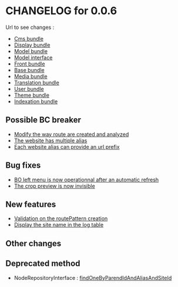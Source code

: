 # CHANGELOG for 0.0.6

Url to see changes : 

 - [Cms bundle](https://github.com/itkg/phporchestra-cms-bundle/compare/v0.0.5...v0.0.6)
 - [Display bundle](https://github.com/itkg/phporchestra-display-bundle/compare/v0.0.5...v0.0.6)
 - [Model bundle](https://github.com/itkg/phporchestra-model-bundle/compare/v0.0.5...v0.0.6)
 - [Model interface](https://github.com/itkg/phporchestra-model-interface/compare/v0.0.5...v0.0.6)
 - [Front bundle](https://github.com/itkg/phporchestra-front-bundle/compare/v0.0.5...v0.0.6)
 - [Base bundle](https://github.com/itkg/phporchestra-base-bundle/compare/v0.0.5...v0.0.6)
 - [Media bundle](https://github.com/itkg/phporchestra-media-bundle/compare/v0.0.5...v0.0.6)
 - [Translation bundle](https://github.com/itkg/phporchestra-translation-bundle/compare/v0.0.5...v0.0.6)
 - [User bundle](https://github.com/itkg/phporchestra-user-bundle/compare/v0.0.5...v0.0.6)
 - [Theme bundle](https://github.com/itkg/phporchestra-theme-bundle/compare/v0.0.5...v0.0.6)
 - [Indexation bundle](https://github.com/itkg/phporchestra-indexation-bundle/compare/v0.0.5...v0.0.6)

## Possible BC breaker

 - [Modify the way route are created and analyzed](https://trello.com/c/V4qUttd6/547-5-etq-ufront-je-vois-l-url-comprenant-le-pattern-du-node-ainsi-que-la-concatenation-des-pattern-de-tous-ses-parents-dans-la-dern)
 - [The website has multiple alias](https://trello.com/c/320DdPIj/561-2-etq-ubo-tous-les-alias-d-un-site-n-ont-qu-une-langue-et-un-prefix-possiblement-vide)
 - [Each website alias can provide an url prefix](https://trello.com/c/320DdPIj/561-2-etq-ubo-tous-les-alias-d-un-site-n-ont-qu-une-langue-et-un-prefix-possiblement-vide)

## Bug fixes

 - [BO left menu is now operationnal after an automatic refresh](https://trello.com/c/X72fvY4d/530-2-etq-ubo-les-ne-disparaissent-pas-apres-un-rechargement-du-left-menu)
 - [The crop preview is now invisible](https://trello.com/c/c0EuDFjM/521-0-5-etq-ubo-je-ne-vois-plus-la-preview-dans-la-mediatheque)

## New features

 - [Validation on the routePattern creation](https://trello.com/c/T2Y3fQl5/535-2-etq-ufront-une-url-pointe-sur-un-seul-node-dans-une-seule-langue-quelque-soit-la-version-pour-un-host-donne)
 - [Display the site name in the log table](https://trello.com/c/TuJrzEjV/558-1-etq-ubo-dans-le-listing-de-log-je-vois-le-site-courant-utilise-au-moment-de-la-creation-du-log)
## Other changes

## Deprecated method
 - NodeRepositoryInterface : [findOneByParendIdAndAliasAndSiteId](https://github.com/itkg/phporchestra-model-interface/blob/master/ModelInterface/Repository/NodeRepositoryInterface.php#L19)
